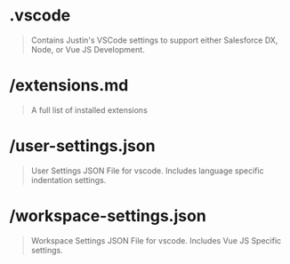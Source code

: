 # .vscode

> Contains Justin's VSCode settings to support either Salesforce DX, Node, or Vue JS Development.

# /extensions.md

> A full list of installed extensions

# /user-settings.json

> User Settings JSON File for vscode. Includes language specific indentation settings.

# /workspace-settings.json

> Workspace Settings JSON File for vscode. Includes Vue JS Specific settings. 
